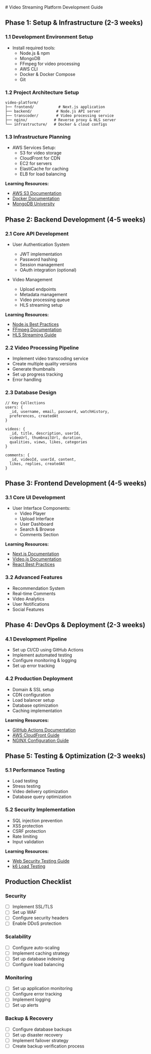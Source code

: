 \# Video Streaming Platform Development Guide

## Phase 1: Setup & Infrastructure (2-3 weeks)

### 1.1 Development Environment Setup
- Install required tools:
  - Node.js & npm
  - MongoDB
  - FFmpeg for video processing
  - AWS CLI
  - Docker & Docker Compose
  - Git

### 1.2 Project Architecture Setup
```
video-platform/
├── frontend/           # Next.js application
├── backend/           # Node.js API server
├── transcoder/        # Video processing service
├── nginx/            # Reverse proxy & HLS server
└── infrastructure/   # Docker & cloud configs
```

### 1.3 Infrastructure Planning
- AWS Services Setup:
  - S3 for video storage
  - CloudFront for CDN
  - EC2 for servers
  - ElastiCache for caching
  - ELB for load balancing

**Learning Resources:**
- [AWS S3 Documentation](https://docs.aws.amazon.com/s3/)
- [Docker Documentation](https://docs.docker.com/)
- [MongoDB University](https://university.mongodb.com/)

## Phase 2: Backend Development (4-5 weeks)

### 2.1 Core API Development
- User Authentication System
  - JWT implementation
  - Password hashing
  - Session management
  - OAuth integration (optional)

- Video Management
  - Upload endpoints
  - Metadata management
  - Video processing queue
  - HLS streaming setup

**Learning Resources:**
- [Node.js Best Practices](https://github.com/goldbergyoni/nodebestpractices)
- [FFmpeg Documentation](https://ffmpeg.org/documentation.html)
- [HLS Streaming Guide](https://developer.apple.com/streaming/)

### 2.2 Video Processing Pipeline
- Implement video transcoding service
- Create multiple quality versions
- Generate thumbnails
- Set up progress tracking
- Error handling

### 2.3 Database Design
```mongodb
// Key Collections
users: {
  _id, username, email, password, watchHistory,
  preferences, createdAt
}

videos: {
  _id, title, description, userId, 
  videoUrl, thumbnailUrl, duration,
  qualities, views, likes, categories
}

comments: {
  _id, videoId, userId, content, 
  likes, replies, createdAt
}
```

## Phase 3: Frontend Development (4-5 weeks)

### 3.1 Core UI Development
- User Interface Components:
  - Video Player
  - Upload Interface
  - User Dashboard
  - Search & Browse
  - Comments Section

**Learning Resources:**
- [Next.js Documentation](https://nextjs.org/docs)
- [Video.js Documentation](https://docs.videojs.com/)
- [React Best Practices](https://react.dev/learn/thinking-in-react)

### 3.2 Advanced Features
- Recommendation System
- Real-time Comments
- Video Analytics
- User Notifications
- Social Features

## Phase 4: DevOps & Deployment (2-3 weeks)

### 4.1 Development Pipeline
- Set up CI/CD using GitHub Actions
- Implement automated testing
- Configure monitoring & logging
- Set up error tracking

### 4.2 Production Deployment
- Domain & SSL setup
- CDN configuration
- Load balancer setup
- Database optimization
- Caching implementation

**Learning Resources:**
- [GitHub Actions Documentation](https://docs.github.com/en/actions)
- [AWS CloudFront Guide](https://docs.aws.amazon.com/cloudfront/)
- [NGINX Configuration Guide](https://nginx.org/en/docs/)

## Phase 5: Testing & Optimization (2-3 weeks)

### 5.1 Performance Testing
- Load testing
- Stress testing
- Video delivery optimization
- Database query optimization

### 5.2 Security Implementation
- SQL injection prevention
- XSS protection
- CSRF protection
- Rate limiting
- Input validation

**Learning Resources:**
- [Web Security Testing Guide](https://owasp.org/www-project-web-security-testing-guide/)
- [k6 Load Testing](https://k6.io/docs/)

## Production Checklist

### Security
- [ ] Implement SSL/TLS
- [ ] Set up WAF
- [ ] Configure security headers
- [ ] Enable DDoS protection

### Scalability
- [ ] Configure auto-scaling
- [ ] Implement caching strategy
- [ ] Set up database indexing
- [ ] Configure load balancing

### Monitoring
- [ ] Set up application monitoring
- [ ] Configure error tracking
- [ ] Implement logging
- [ ] Set up alerts

### Backup & Recovery
- [ ] Configure database backups
- [ ] Set up disaster recovery
- [ ] Implement failover strategy
- [ ] Create backup verification process
